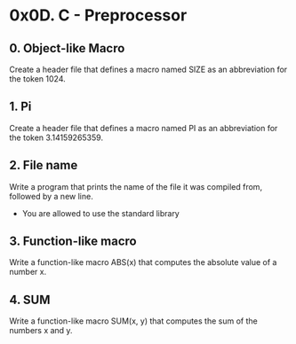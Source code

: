 # 0x0D. C - Preprocessor

## 0. Object-like Macro
Create a header file that defines a macro named SIZE as an abbreviation for the token 1024.

## 1. Pi
Create a header file that defines a macro named PI as an abbreviation for the token 3.14159265359.

## 2. File name
Write a program that prints the name of the file it was compiled from, followed by a new line.

* You are allowed to use the standard library

## 3. Function-like macro
Write a function-like macro ABS(x) that computes the absolute value of a number x.

## 4. SUM
Write a function-like macro SUM(x, y) that computes the sum of the numbers x and y.


